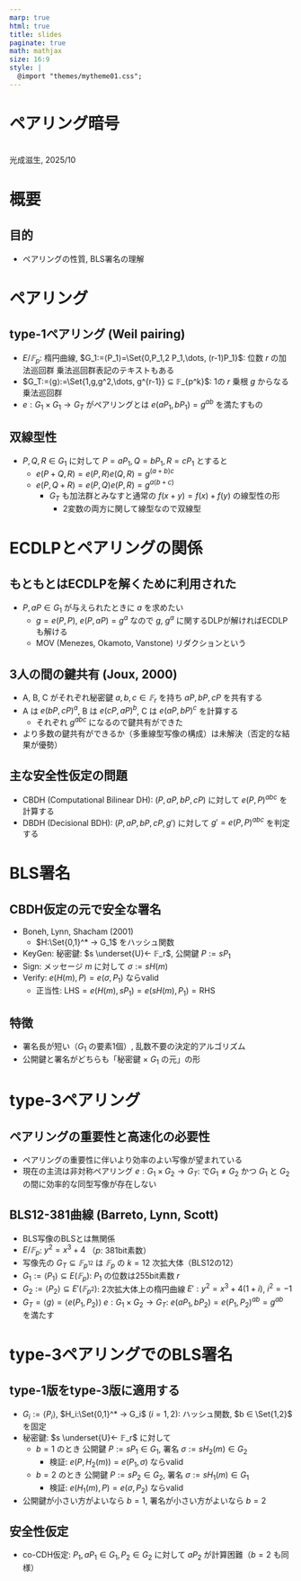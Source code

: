 ```yaml
---
marp: true
html: true
title: slides
paginate: true
math: mathjax
size: 16:9
style: |
  @import "themes/mytheme01.css";
---
```

<!--
headingDivider: 1
-->
<!--
_class: title
-->
# ペアリング暗号
<br>
光成滋生, 2025/10
<br>

# 概要
## 目的
- ペアリングの性質, BLS署名の理解

# ペアリング
## type-1ペアリング (Weil pairing)
- $E/𝔽_p$: 楕円曲線, $G_1:=⟨P_1⟩=\Set{0,P_1,2 P_1,\dots, (r-1)P_1}$: 位数 $r$ の加法巡回群
乗法巡回群表記のテキストもある
- $G_T:=⟨g⟩:=\Set{1,g,g^2,\dots, g^{r-1}} ⊆ 𝔽_{p^k}$: 1の $r$ 乗根 $g$ からなる乗法巡回群
- $e:G_1 × G_1 → G_T$ がペアリングとは $e(a P_1, b P_1) = g^{ab}$ を満たすもの
## 双線型性
- $P, Q, R ∈ G_1$ に対して $P = a P_1, Q = b P_1, R = c P_1$ とすると
  - $e(P+Q, R) = e(P,R) e(Q,R) = g^{(a+b)c}$
  - $e(P, Q+R) = e(P,Q) e(P,R) = g^{a(b+c)}$
    - $G_T$ も加法群とみなすと通常の $f(x+y)=f(x)+f(y)$ の線型性の形
      - 2変数の両方に関して線型なので双線型

# ECDLPとペアリングの関係
## もともとはECDLPを解くために利用された
- $P, aP ∈ G_1$ が与えられたときに $a$ を求めたい
  - $g=e(P, P)$, $e(P, aP)=g^a$ なので $g$, $g^a$ に関するDLPが解ければECDLPも解ける
  - MOV (Menezes, Okamoto, Vanstone) リダクションという
## 3人の間の鍵共有 (Joux, 2000)
- A, B, C がそれぞれ秘密鍵 $a, b, c ∈ 𝔽_r$ を持ち $aP, bP, cP$ を共有する
- A は $e(bP, cP)^a$, B は $e(cP, aP)^b$, C は $e(aP, bP)^c$ を計算する
  - それぞれ $g^{abc}$ になるので鍵共有ができた
- より多数の鍵共有ができるか（多重線型写像の構成）は未解決（否定的な結果が優勢）
## 主な安全性仮定の問題
- CBDH (Computational Bilinear DH): $(P, aP, bP, cP)$ に対して $e(P, P)^{abc}$ を計算する
- DBDH (Decisional BDH): $(P, aP, bP, cP, g')$ に対して $g' = e(P, P)^{abc}$ を判定する

# BLS署名
## CBDH仮定の元で安全な署名
- Boneh, Lynn, Shacham (2001)
  - $H:\Set{0,1}^* → G_1$ をハッシュ関数
- KeyGen: 秘密鍵: $s \underset{U}← 𝔽_r$, 公開鍵 $P := s P_1$
- Sign: メッセージ $m$ に対して $σ := s H(m)$
- Verify: $e(H(m), P) = e(σ, P_1)$ ならvalid
  - 正当性: $\text{LHS} = e(H(m), s P_1) = e(s H(m), P_1) = \text{RHS}$
## 特徴
- 署名長が短い（$G_1$ の要素1個）, 乱数不要の決定的アルゴリズム
- 公開鍵と署名がどちらも「秘密鍵 × $G_1$ の元」の形

# type-3ペアリング
## ペアリングの重要性と高速化の必要性
- ペアリングの重要性に伴いより効率のよい写像が望まれている
- 現在の主流は非対称ペアリング
 $e:G_1 × G_2 → G_T$: で$G_1 ≠ G_2$ かつ $G_1$ と $G_2$ の間に効率的な同型写像が存在しない

## BLS12-381曲線 (Barreto, Lynn, Scott)
  - BLS写像のBLSとは無関係
  - $E/𝔽_p$: $y^2 = x^3 + 4$ （$p$: 381bit素数）
  - 写像先の $G_T ⊆ 𝔽_{p^{12}}$ は $𝔽_p$ の $k=12$ 次拡大体（BLS12の12）
  - $G_1 := ⟨P_1⟩ ⊆ E(𝔽_p)$: $P_1$ の位数は255bit素数 $r$
  - $G_2 := ⟨P_2⟩ ⊆ E'(𝔽_{p^2})$: 2次拡大体上の楕円曲線 $E': y^2=x^3+4(1+i)$, $i^2=-1$
  - $G_T=⟨g⟩=⟨e(P_1,P_2)⟩$
  $e:G_1 × G_2 → G_T$: $e(a P_1, b P_2) = e(P_1, P_2)^{ab}=g^{ab}$ を満たす

# type-3ペアリングでのBLS署名
## type-1版をtype-3版に適用する
- $G_i:=⟨P_i⟩$, $H_i:\Set{0,1}^* → G_i$ ($i=1,2$): ハッシュ関数, $b ∈ \Set{1,2}$ を固定
- 秘密鍵: $s \underset{U}← 𝔽_r$ に対して
  - $b=1$ のとき 公開鍵 $P := s P_1 ∈ G_1$, 署名 $σ := s H_2(m) ∈ G_2$
    - 検証: $e(P, H_2(m)) = e(P_1, σ)$ ならvalid
  - $b=2$ のとき 公開鍵 $P := s P_2 ∈ G_2$, 署名 $σ := s H_1(m) ∈ G_1$
    - 検証: $e(H_1(m), P) = e(σ, P_2)$ ならvalid
- 公開鍵が小さい方がよいなら $b=1$, 署名が小さい方がよいなら $b=2$
## 安全性仮定
- co-CDH仮定: $P_1, a P_1∈G_1, P_2∈G_2$ に対して $a P_2$ が計算困難（$b=2$ も同様）

<!--
- SXDH (Symmetric external DH)
  - $G_1$, $G_2$ それぞれのDDHが難しい
  - 派生物の仮定がいろいろある
-->